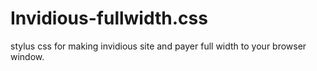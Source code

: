 # Invidious-fullwidth.css
stylus css for making invidious site and payer full width to your browser window.
